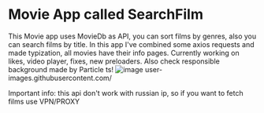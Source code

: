 # Movie App called SearchFilm
This Movie app uses MovieDb as API, you can sort films by genres, also you can search films by title. In this app I've combined some axios requests and made typization, all movies have their info pages. Currently working on likes, video player, fixes, new preloaders. Also check responsible background made by Particle ts! 
![image]([https://avatars.githubusercontent.com/u/170442169?s=48&v=4.png](https://user-images.githubusercontent.com/71073510/192040613-ec7d26a2-ea9f-4b15-a16b-a1f001197e10.png))
user-images.githubusercontent.com/

Important info: this api don't work with russian ip, so if you want to fetch films use VPN/PROXY

